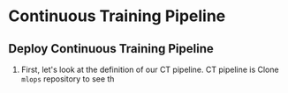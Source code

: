 # Continuous Training Pipeline


## Deploy Continuous Training Pipeline

1. First, let's look at the definition of our CT pipeline. CT pipeline is Clone `mlops` repository to see th